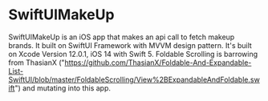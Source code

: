 # SwiftUIMakeUp
SwiftUIMakeUp is an iOS app that makes an api call to fetch makeup brands. It built on SwiftUI Framework with MVVM design pattern. It's built on Xcode Version 12.0.1, iOS 14 with Swift 5. Foldable Scrolling is barrowing from ThasianX ("https://github.com/ThasianX/Foldable-And-Expandable-List-SwiftUI/blob/master/FoldableScrolling/View%2BExpandableAndFoldable.swift")  and mutating into this app. 
